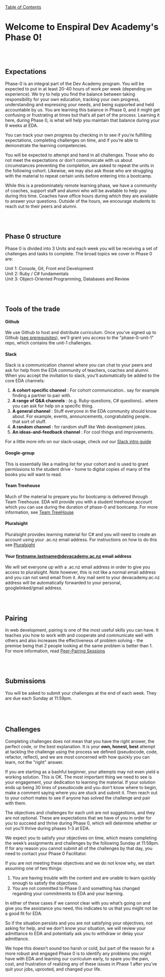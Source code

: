 [Table of Contents](readme.md)

# Welcome to Enspiral Dev Academy's Phase 0!

</br>  
</br>  
  
## Expectations
Phase-0 is an integral part of the Dev Academy program. You will be expected to put in at least 20-40 hours of work per week (depending on experience). We try to help you find the balance between taking responsibility for your own education, tracking your own progress, understanding and expressing your needs, and being supported and held accountable by us. You are learning this balance in Phase 0, and it might get confusing or frustrating at times but that’s all part of the process. Learning it here, during Phase 0, is what will help you maintain that balance during your 9 weeks at EDA.

You can track your own progress by checking in to see if you’re fulfilling expectations, completing challenges on time, and if you’re able to demonstrate the learning competencies. 

You will be expected to attempt and hand in all challenges. Those who do not meet the expectations or don't communicate with us about circumstances preventing the completion, are asked to repeat the units in the following cohort. 
Likewise, we may also ask those who are struggling with the material to repeat certain units before entering into a bootcamp. 

While this is a predominately remote learning phase, we have a community of coaches, support staff and alumni who will be available to help you during this time. Coaches have office hours during which they are available to answer your questions. Outside of the hours, we encourage students to reach out to their peers and alumni. 

</br>  
</br>  
  

  
## Phase 0 structure 
Phase 0 is divided into 3 Units and each week you will be receiving a set of challenges and tasks to complete. The broad topics we cover in Phase 0 are:

Unit 1: Console, Git, Front end Development  
Unit 2: Ruby / C# fundamentals  
Unit 3: Object-Oriented Programming, Databases and Review  

</br>  
</br>  
  


## Tools of the trade
#### Github
We use Github to host and distribute curriculum. Once you’ve signed up to Github ([see prerequisites](phase-0-prerequisites.md)), we'll grant you access to the "phase-0-unit-1" repo, which contains the unit-1 challenges.  
  
#### Slack 
Slack is a communication channel where you can chat to your peers and ask for help from the EDA community of teachers, coaches and alumni. When you accept the invitation to slack, you'll automatically be added to the core EDA channels:

1. **A cohort specific channel** : For cohort communication.. say for example finding a partner to pair with.
2. **A range of Q&A channels** : (e.g. Ruby-questions, C# questions).. where you can ask for help on a specific thing. 
3. **A general channel** : Stuff everyone in the EDA community should know about. For example, events, announcements, congratulating people.. that sort of stuff.
4. **A random channel** : for random stuff like Web development jokes.
5. **An ideas-and-feedback channel** : For cool things and improvements.  

For a little more info on our slack-usage, check out our [Slack intro guide](slack.md)

#### Google-group 
This is essentially like a mailing list for your cohort and is used to grant permissions to the student drive - home to digital copies of many of the books you will want to read.

#### Team Treehouse 
Much of the material to prepare you for bootcamp is delivered through Team Treehouse. EDA will provide you with a student treehouse account which you can use during the duration of phase-0 and bootcamp. For more information, see [Team TreeHouse](treehouse.md)

#### Pluralsight 
Pluralsight provides learning material for C# and you will need to create an account using your .ac.nz email address. For instructions on how to do this see [Pluralsight](pluralsight.md)

#### Your firstname.lastname@devacademy.ac.nz email address 
We will set everyone up with a .ac.nz email address in order to give you access to pluralsight. Note however, this is not like a normal email address and you can not send email from it. Any mail sent to your devacademy.ac.nz address will be automatically forwarded to your personal, googlelinked/gmail address. 

</br>  
</br>  
  

## Pairing 
In web development, pairing is one of the most useful skills you can have. It teaches you how to work with and cooperate and communicate well with others and also increases the effectiveness of problem solving - the premise being that 2 people looking at the same problem is better than 1. For more information, read [Peer-Pairing Sessions](pairing-in-phase-0.md)

</br>  
</br>  

## Submissions  
You will be asked to submit your challenges at the end of each week. They are due each Sunday at 11:59pm.  
</br>  
</br>  

## Challenges 
Completing challenges does not mean that you have the right answer, the perfect code, or the best explanation.  It is your **own, honest, best** attempt at tackling the challenge using the process we defined (pseudocode, code, refactor, reflect), and we are most concerned with how quickly you can learn, not the "right" answer.

If you are starting as a bashful beginner, your attempts may not even yield a working solution.  This is OK.  The most important thing we need to see is your engagement, your dedication to learning the material.  If your solution ends up being 30 lines of pseudocode and you don't know where to begin, make a comment saying where you are stuck and submit it.  Then reach out to your cohort mates to see if anyone has solved the challenge and pair with them.
  
The objectives and challenges for each unit are not suggestions, and they are not optional.  These are expectations that we have of you in order for you to succeed and thrive during Phase 0, which will determine whether or not you’ll thrive during phases 1-3 at EDA.

We expect you to satisfy your objectives on time, which means completing the week’s assignments and challenges by the following Sunday at 11:59pm.  If for any reason you cannot submit all of the challenges by that day, you need to contact your Phase 0 Facilitator.

If you are not meeting these objectives and we do not know why, we start assuming one of two things:

1. You are having trouble with the content and are unable to learn quickly enough to satisfy the objectives.
2. You are not committed to Phase 0 and something has changed regarding your commitments to EDA and your learning.

In either of these cases if we cannot clear with you what’s going on and give you the assistance you need, this indicates to us that you might not be a good fit for EDA.

So if the situation persists and you are not satisfying your objectives, not asking for help, and we don’t know your situation, we will review your admittance to EDA and potentially ask you to withdraw or delay your admittance.

We hope this doesn’t sound too harsh or cold, but part of the reason for a more robust and engaged Phase 0 is to identify any problems you might have with EDA and learning our curriculum early, to spare you the pain, cost, and frustration of realizing any of these issues in Phase 1 after you’ve quit your jobs, uprooted, and changed your life.

